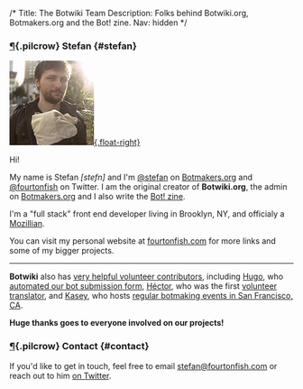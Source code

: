 /*
Title: The Botwiki Team
Description: Folks behind Botwiki.org, Botmakers.org and the Bot! zine.
Nav: hidden
*/

### [¶](#stefan){.pilcrow} Stefan {#stefan}

[![Stefan](/content/about/images/stefan.jpg){.float-right}](https://twitter.com/fourtonfish)


Hi!

My name is Stefan *[stefn]* and I'm [@stefan](https://botmakers.slack.com/messages/@stefan/details/) on [Botmakers.org](https://botmakers.org/) and [@fourtonfish](https://twitter.com/fourtonfish) on Twitter. I am the original creator of **Botwiki.org**, the admin on [Botmakers.org](https://botmakers.org/) and I also write the [Bot! zine](https://botzine.org/).

I'm a "full stack" front end developer living in Brooklyn, NY, and officialy a [Mozillian](https://mozillians.org/en-US/u/stefan.bohacek/).

You can visit my personal website at [fourtonfish.com](https://fourtonfish.com/) for more links and some of my bigger projects.

<hr/>

 
**Botwiki** also has [very helpful volunteer contributors](https://github.com/botwiki/botwiki.org/graphs/contributors), including [Hugo](https://twitter.com/hugovk), who [automated our bot submission form](https://github.com/botwiki/botwiki.org/tree/master/submission-form-scripts), [Héctor](https://twitter.com/Zentaurus), who was the first [volunteer translator](https://github.com/botwiki/botwiki.org/blob/master/TRANSLATING-CONTENT.md), and [Kasey](https://twitter.com/bitpixi), who hosts [regular botmaking events in San Francisco, CA](http://www.meetup.com/Bay-Area-Bot-Arts/).

**Huge thanks goes to everyone involved on our projects!**


### [¶](#contact){.pilcrow} Contact {#contact}

If you'd like to get in touch, feel free to email [stefan@fourtonfish.com](mailto:stefan@fourtonfish.com) or reach out to him [on Twitter](https://twitter.com/fourtonfish).
